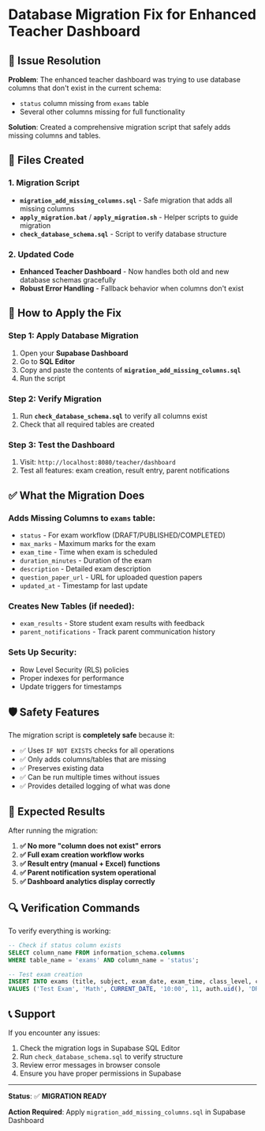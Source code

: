 # Database Migration Fix for Enhanced Teacher Dashboard

## 🚨 Issue Resolution

**Problem**: The enhanced teacher dashboard was trying to use database columns that don't exist in the current schema:
- `status` column missing from `exams` table
- Several other columns missing for full functionality

**Solution**: Created a comprehensive migration script that safely adds missing columns and tables.

## 📄 Files Created

### 1. Migration Script
- **`migration_add_missing_columns.sql`** - Safe migration that adds all missing columns
- **`apply_migration.bat`** / **`apply_migration.sh`** - Helper scripts to guide migration
- **`check_database_schema.sql`** - Script to verify database structure

### 2. Updated Code
- **Enhanced Teacher Dashboard** - Now handles both old and new database schemas gracefully
- **Robust Error Handling** - Fallback behavior when columns don't exist

## 🔧 How to Apply the Fix

### Step 1: Apply Database Migration
1. Open your **Supabase Dashboard**
2. Go to **SQL Editor**
3. Copy and paste the contents of **`migration_add_missing_columns.sql`**
4. Run the script

### Step 2: Verify Migration
1. Run **`check_database_schema.sql`** to verify all columns exist
2. Check that all required tables are created

### Step 3: Test the Dashboard
1. Visit: `http://localhost:8080/teacher/dashboard`
2. Test all features: exam creation, result entry, parent notifications

## ✅ What the Migration Does

### Adds Missing Columns to `exams` table:
- `status` - For exam workflow (DRAFT/PUBLISHED/COMPLETED)
- `max_marks` - Maximum marks for the exam
- `exam_time` - Time when exam is scheduled
- `duration_minutes` - Duration of the exam
- `description` - Detailed exam description
- `question_paper_url` - URL for uploaded question papers
- `updated_at` - Timestamp for last update

### Creates New Tables (if needed):
- `exam_results` - Store student exam results with feedback
- `parent_notifications` - Track parent communication history

### Sets Up Security:
- Row Level Security (RLS) policies
- Proper indexes for performance
- Update triggers for timestamps

## 🛡️ Safety Features

The migration script is **completely safe** because it:
- ✅ Uses `IF NOT EXISTS` checks for all operations
- ✅ Only adds columns/tables that are missing
- ✅ Preserves existing data
- ✅ Can be run multiple times without issues
- ✅ Provides detailed logging of what was done

## 🎯 Expected Results

After running the migration:

1. **✅ No more "column does not exist" errors**
2. **✅ Full exam creation workflow works**
3. **✅ Result entry (manual + Excel) functions**
4. **✅ Parent notification system operational**
5. **✅ Dashboard analytics display correctly**

## 🔍 Verification Commands

To verify everything is working:

```sql
-- Check if status column exists
SELECT column_name FROM information_schema.columns 
WHERE table_name = 'exams' AND column_name = 'status';

-- Test exam creation
INSERT INTO exams (title, subject, exam_date, exam_time, class_level, created_by_teacher_id, status) 
VALUES ('Test Exam', 'Math', CURRENT_DATE, '10:00', 11, auth.uid(), 'DRAFT');
```

## 📞 Support

If you encounter any issues:
1. Check the migration logs in Supabase SQL Editor
2. Run `check_database_schema.sql` to verify structure
3. Review error messages in browser console
4. Ensure you have proper permissions in Supabase

---

**Status**: ✅ **MIGRATION READY**

**Action Required**: Apply `migration_add_missing_columns.sql` in Supabase Dashboard
